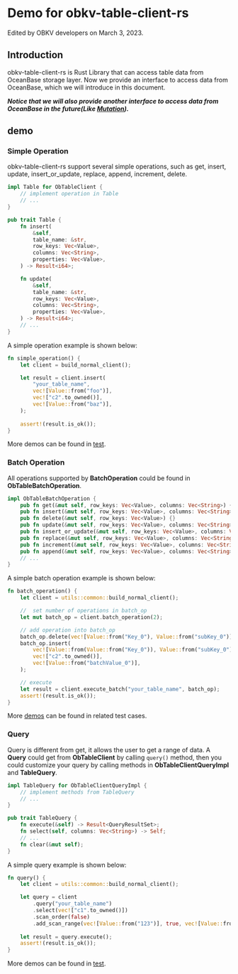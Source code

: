 # Demo for obkv-table-client-rs
Edited by OBKV developers on March 3, 2023.

## Introduction
obkv-table-client-rs is Rust Library that can access table data from OceanBase storage layer.
Now we provide an interface to access data from OceanBase, which we will introduce in this document.

***Notice that we will also provide another interface to access data from OceanBase in the future(Like [Mutation](https://github.com/oceanbase/obkv-table-client-java/tree/master/example/simple-mutation)).***

## demo

### Simple Operation
obkv-table-client-rs support several simple operations, such as get, insert, update, insert_or_update, replace, append, increment, delete.

```rust Table and ObTableClient
impl Table for ObTableClient {
    // implement operation in Table
    // ...
}

pub trait Table {
    fn insert(
        &self,
        table_name: &str,
        row_keys: Vec<Value>,
        columns: Vec<String>,
        properties: Vec<Value>,
    ) -> Result<i64>;

    fn update(
        &self,
        table_name: &str,
        row_keys: Vec<Value>,
        columns: Vec<String>,
        properties: Vec<Value>,
    ) -> Result<i64>;
    // ...
}
```

A simple operation example is shown below:
```rust simple operation example
fn simple_operation() {
    let client = build_normal_client();

    let result = client.insert(
        "your_table_name",
        vec![Value::from("foo")],
        vec!["c2".to_owned()],
        vec![Value::from("baz")],
    );
    
    assert!(result.is_ok());
}
```
More demos can be found in [test](https://github.com/oceanbase/obkv-table-client-rs/blob/main/tests/test_table_client_base.rs).

### Batch Operation
All operations supported by **BatchOperation** could be found in **ObTableBatchOperation**.
```rust ObTableBatchOperation
impl ObTableBatchOperation {
    pub fn get(&mut self, row_keys: Vec<Value>, columns: Vec<String>) {}
    pub fn insert(&mut self, row_keys: Vec<Value>, columns: Vec<String>, properties: Vec<Value>) {}
    pub fn delete(&mut self, row_keys: Vec<Value>) {}
    pub fn update(&mut self, row_keys: Vec<Value>, columns: Vec<String>, properties: Vec<Value>) {}
    pub fn insert_or_update(&mut self, row_keys: Vec<Value>, columns: Vec<String>, properties: Vec<Value>) {}
    pub fn replace(&mut self, row_keys: Vec<Value>, columns: Vec<String>, properties: Vec<Value>) {}
    pub fn increment(&mut self, row_keys: Vec<Value>, columns: Vec<String>, properties: Vec<Value>) {}
    pub fn append(&mut self, row_keys: Vec<Value>, columns: Vec<String>, properties: Vec<Value>) {}
    // ...
}
```
A simple batch operation example is shown below:
```rust batch operation example
fn batch_operation() {
    let client = utils::common::build_normal_client();

    //  set number of operations in batch_op
    let mut batch_op = client.batch_operation(2);

    // add operation into batch_op
    batch_op.delete(vec![Value::from("Key_0"), Value::from("subKey_0")]);
    batch_op.insert(
        vec![Value::from(Value::from("Key_0")), Value::from("subKey_0")],
        vec!["c2".to_owned()],
        vec![Value::from("batchValue_0")],
    );

    // execute
    let result = client.execute_batch("your_table_name", batch_op);
    assert!(result.is_ok());
}
```
More [demos](https://github.com/oceanbase/obkv-table-client-rs/blob/main/tests/test_table_client_key.rs) can be found in related test cases.

### Query
Query is different from get, it allows the user to get a range of data.
A **Query** could get from **ObTableClient** by calling ```query()``` method, then you could customize your query by calling methods in **ObTableClientQueryImpl** and **TableQuery**.
```rust ObTableClientQueryImpll
impl TableQuery for ObTableClientQueryImpl {
    // implement methods from TableQuery
    // ...
}

pub trait TableQuery {
    fn execute(&self) -> Result<QueryResultSet>;
    fn select(self, columns: Vec<String>) -> Self;
    // ...
    fn clear(&mut self);
}
```
A simple query example is shown below:
```rust query example
fn query() {
    let client = utils::common::build_normal_client();

    let query = client
        .query("your_table_name")
        .select(vec!["c1".to_owned()])
        .scan_order(false)
        .add_scan_range(vec![Value::from("123")], true, vec![Value::from("567")], true)
    
    let result = query.execute();
    assert!(result.is_ok());
}
```
More demos can be found in [test](https://github.com/oceanbase/obkv-table-client-rs/blob/main/tests/test_table_client_base.rs).
